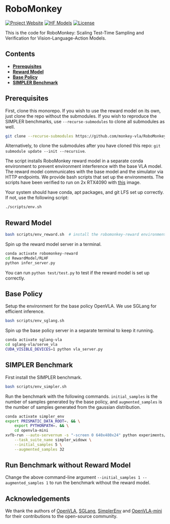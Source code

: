 # RoboMonkey

<!-- [![arXiv]()]() -->
[![Project Website](https://img.shields.io/badge/Project-Website-blue?style=for-the-badge)](https://robomonkey-vla.github.io/)
[![HF Models](https://img.shields.io/badge/%F0%9F%A4%97-Models-yellow?style=for-the-badge)](https://huggingface.co/robomonkey-vla/RewardModel)
[![License](https://img.shields.io/badge/LICENSE-MIT-green?style=for-the-badge)](LICENSE)
 

This is the code for RoboMonkey: Scaling Test-Time Sampling and Verification for Vision-Language-Action Models.


## Contents
 * [**Prerequisites**](#prerequisites)
 * [**Reward Model**](#reward-model)
 * [**Base Policy**](#base-policy)
 * [**SIMPLER Benchmark**](#simpler-benchmark)


## Prerequisites

First, clone this monorepo. If you wish to use the reward model on its own, just clone the repo without the submodules. If you wish to reproduce the SIMPLER benchmarks, use `--recurse-submodules` to clone all submodules as well. 

```bash
git clone --recurse-submodules https://github.com/monkey-vla/RoboMonkey.git
```
Alternatively, to clone the submodules after you have cloned this repo: `git submodule update --init --recursive`.

The script installs RoboMonkey reward model in a separate conda environment to prevent environment interference with the base VLA model. The reward model communicates with the base model and the simulator via HTTP endpoints. We provide bash scripts that set up the environments. The scripts have been verified to run on 2x RTX4090 with [this](https://hub.docker.com/layers/nvidia/cuda/11.8.0-cudnn8-devel-ubuntu20.04/images/sha256-0b25e1f1c6f596a6c92b04cb825714be41b4dc8323ba71205dbae8b11bfa672c) image.

Your system should have conda, apt packages, and git LFS set up correctly. If not, use the following script:
```bash
./scripts/env.sh
```

## Reward Model

```bash
bash scripts/env_reward.sh  # install the robomonkey-reward environment
```

Spin up the reward model server in a terminal.

```bash
conda activate robomonkey-reward
cd RewardModel/RLHF
python infer_server.py
```

You can run `python test/test.py` to test if the reward model is set up correctly.

## Base Policy

Setup the environment for the base policy OpenVLA. We use SGLang for efficient inference.
```bash
bash scripts/env_sglang.sh
```

Spin up the base policy server in a separate terminal to keep it running.
```bash
conda activate sglang-vla
cd sglang-vla/serve_vla
CUDA_VISIBLE_DEVICES=1 python vla_server.py
```

## SIMPLER Benchmark

First install the SIMPLER benchmark.

```bash
bash scripts/env_simpler.sh
```

Run the benchmark with the following commands. `initial_samples` is the number of samples generated by the base policy, and `augmented_samples` is the number of samples generated from the gaussian distribution.
```bash
conda activate simpler_env
export PRISMATIC_DATA_ROOT=. && \
    export PYTHONPATH=. && \
    cd openvla-mini
xvfb-run --auto-servernum -s "-screen 0 640x480x24" python experiments/robot/simpler/run_simpler_eval.py \
    --task_suite_name simpler_widowx \
    --initial_samples 5 \
    --augmented_samples 32
```

## Run Benchmark without Reward Model

Change the above command-line argument `--initial_samples 1 --augmented_samples 1` to run the benchmark without the reward model.

## Acknowledgements

We thank the authors of [OpenVLA](https://github.com/openvla/openvla), [SGLang](https://github.com/sgl-project/sglang), [SimplerEnv](https://github.com/simpler-env/SimplerEnv) and [OpenVLA-mini](https://github.com/Stanford-ILIAD/openvla-mini) for their contributions to the open-source community.